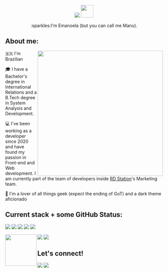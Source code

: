 <p align="center">
	<picture>
		<source srcset="https://readme-typing-svg.herokuapp.com?font=Fira+Code&weight=700&size=40&duration=3000&pause=1000&color=FFFFFF&background=00000001&center=true&vCenter=true&width=370&height=50&lines=Hello%2C+there!+" media="(prefers-color-scheme: dark)" />
		<source
			srcset="https://readme-typing-svg.herokuapp.com?font=Fira+Code&weight=700&size=40&duration=3000&pause=1000&color=000000&background=00000001&center=true&vCenter=true&width=370&height=50&lines=Hello%2C+there!+"
			media="(prefers-color-scheme: light), (prefers-color-scheme: no-preference)"
		/>
		<img src="https://readme-typing-svg.herokuapp.com?font=Fira+Code&weight=700&duration=3000&pause=1000&color=FFFFFF&background=00000001&center=true&vCenter=true&width=435&height=100&lines=Hello%2C+there!+" /> </picture
	><img src="https://gifimage.net/wp-content/uploads/2017/10/hand-waving-gif-2.gif" width="40" />
</p>

<p align="center">:sparkles:I'm Emanoela (but you can call me Manu).</p>

## About me:

<img align="right" src="https://github.com/manumsimao/manumsimao/assets/50922306/a91c3fa2-a2e1-4a94-9372-51224d0373f6" width="400" />

:brazil: I'm Brazilian 

🎓 I have a Bachelor's degree in International Relations and a B.Tech degree in System Analysis and Development. 

:computer: I've been working as a developer since 2020 and have found my passion in Front-end and Web development. I am currently part of the team of developers
inside [RD Station](https://rdstation.com)'s Marketing team. 

:heart_decoration: I'm a lover of all things geek (expect the ending of GoT) and a dark theme aficionado 

## Current stack + some GitHub Status:

<p>
	<img src="https://img.shields.io/badge/Wordpress-21759B?style=for-the-badge&logo=wordpress&logoColor=white" />
	<img src="https://img.shields.io/badge/HTML5-E34F26?style=for-the-badge&logo=html5&logoColor=white" />
	<img src="https://img.shields.io/badge/JavaScript-323330?style=for-the-badge&logo=javascript&logoColor=F7DF1E" />
	<img src="https://img.shields.io/badge/CSS3-1572B6?style=for-the-badge&logo=css3&logoColor=white" />
	<img src="https://img.shields.io/badge/PHP-777BB4?style=for-the-badge&logo=php&logoColor=white" />
</p>

<picture>
	<source srcset="https://github-profile-trophy.vercel.app/?username=manumsimao&theme=dracula&title=MultiLanguage%2C%0ACommits%2C%0APullRequest" media="(prefers-color-scheme: dark)" />
	<source srcset="https://github-profile-trophy.vercel.app/?username=manumsimao&title=MultiLanguage%2C%0ACommits%2C%0APullRequest" media="(prefers-color-scheme: light), (prefers-color-scheme: no-preference)" />
	<img src="https://github-profile-trophy.vercel.app/?username=manumsimao&theme=dracula&title=MultiLanguage%2C%0ACommits%2C%0APullRequest" />
</picture>

<picture>
	<source srcset="https://github-readme-stats.vercel.app/api/top-langs/?username=manumsimao&layout=compact&theme=dracula&hide=Java%2C%0AKotlin" media="(prefers-color-scheme: dark)" />
	<source srcset="https://github-readme-stats.vercel.app/api/top-langs/?username=manumsimao&layout=compact&hide=Java%2C%0AKotlin" media="(prefers-color-scheme: light), (prefers-color-scheme: no-preference)" />
	<img src="https://github-readme-stats.vercel.app/api/top-langs/?username=manumsimao&layout=compact&theme=dracula&hide=Java%2C%0AKotlin" />
</picture>

<img src="https://media0.giphy.com/media/oH9EpHYhOtlIZipqpk/giphy.gif" width="100" align="left" />

## Let's connect!

<a href="https://www.linkedin.com/in/emanoelasimao/" target="blank"><img src="https://img.shields.io/badge/LinkedIn-0077B5?style=for-the-badge&logo=linkedin&logoColor=white" /></a>
<a href="mailto:emanoelasimao@gmail.com" target="blank"><img src="https://img.shields.io/badge/Gmail-D14836?style=for-the-badge&logo=gmail&logoColor=white" /></a>

